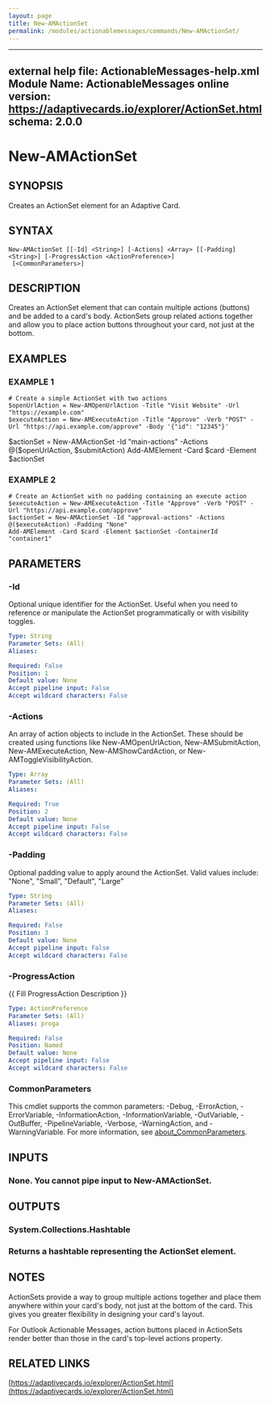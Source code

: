 ```yaml
---
layout: page
title: New-AMActionSet
permalink: /modules/actionablemessages/commands/New-AMActionSet/
---
```


---
external help file: ActionableMessages-help.xml
Module Name: ActionableMessages
online version: https://adaptivecards.io/explorer/ActionSet.html
schema: 2.0.0
---

# New-AMActionSet

## SYNOPSIS
Creates an ActionSet element for an Adaptive Card.

## SYNTAX

```
New-AMActionSet [[-Id] <String>] [-Actions] <Array> [[-Padding] <String>] [-ProgressAction <ActionPreference>]
 [<CommonParameters>]
```

## DESCRIPTION
Creates an ActionSet element that can contain multiple actions (buttons) and be added to a card's body.
ActionSets group related actions together and allow you to place action buttons throughout your card,
not just at the bottom.

## EXAMPLES

### EXAMPLE 1
```
# Create a simple ActionSet with two actions
$openUrlAction = New-AMOpenUrlAction -Title "Visit Website" -Url "https://example.com"
$executeAction = New-AMExecuteAction -Title "Approve" -Verb "POST" -Url "https://api.example.com/approve" -Body '{"id": "12345"}'
```

$actionSet = New-AMActionSet -Id "main-actions" -Actions @($openUrlAction, $submitAction)
Add-AMElement -Card $card -Element $actionSet

### EXAMPLE 2
```
# Create an ActionSet with no padding containing an execute action
$executeAction = New-AMExecuteAction -Title "Approve" -Verb "POST" -Url "https://api.example.com/approve"
$actionSet = New-AMActionSet -Id "approval-actions" -Actions @($executeAction) -Padding "None"
Add-AMElement -Card $card -Element $actionSet -ContainerId "container1"
```

## PARAMETERS

### -Id
Optional unique identifier for the ActionSet.
Useful when you need to reference or manipulate
the ActionSet programmatically or with visibility toggles.

```yaml
Type: String
Parameter Sets: (All)
Aliases:

Required: False
Position: 1
Default value: None
Accept pipeline input: False
Accept wildcard characters: False
```

### -Actions
An array of action objects to include in the ActionSet.
These should be created using functions like
New-AMOpenUrlAction, New-AMSubmitAction, New-AMExecuteAction, New-AMShowCardAction, or New-AMToggleVisibilityAction.

```yaml
Type: Array
Parameter Sets: (All)
Aliases:

Required: True
Position: 2
Default value: None
Accept pipeline input: False
Accept wildcard characters: False
```

### -Padding
Optional padding value to apply around the ActionSet.
Valid values include: "None", "Small", "Default", "Large"

```yaml
Type: String
Parameter Sets: (All)
Aliases:

Required: False
Position: 3
Default value: None
Accept pipeline input: False
Accept wildcard characters: False
```

### -ProgressAction
{{ Fill ProgressAction Description }}

```yaml
Type: ActionPreference
Parameter Sets: (All)
Aliases: proga

Required: False
Position: Named
Default value: None
Accept pipeline input: False
Accept wildcard characters: False
```

### CommonParameters
This cmdlet supports the common parameters: -Debug, -ErrorAction, -ErrorVariable, -InformationAction, -InformationVariable, -OutVariable, -OutBuffer, -PipelineVariable, -Verbose, -WarningAction, and -WarningVariable. For more information, see [about_CommonParameters](http://go.microsoft.com/fwlink/?LinkID=113216).

## INPUTS

### None. You cannot pipe input to New-AMActionSet.
## OUTPUTS

### System.Collections.Hashtable
### Returns a hashtable representing the ActionSet element.
## NOTES
ActionSets provide a way to group multiple actions together and place them anywhere within your card's body,
not just at the bottom of the card.
This gives you greater flexibility in designing your card's layout.

For Outlook Actionable Messages, action buttons placed in ActionSets render better than those
in the card's top-level actions property.

## RELATED LINKS

[https://adaptivecards.io/explorer/ActionSet.html](https://adaptivecards.io/explorer/ActionSet.html)


